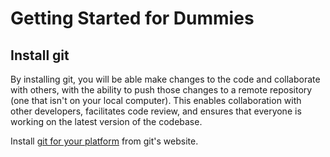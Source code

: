 # Getting Started for Dummies

## Install git

By installing git, you will be able make changes to the code and collaborate with others, with the ability to push those changes to a remote repository (one that isn't on your local computer). This enables collaboration with other developers, facilitates code review, and ensures that everyone is working on the latest version of the codebase.

Install [git for your platform](https://www.git-scm.com/downloads) from git's website.

